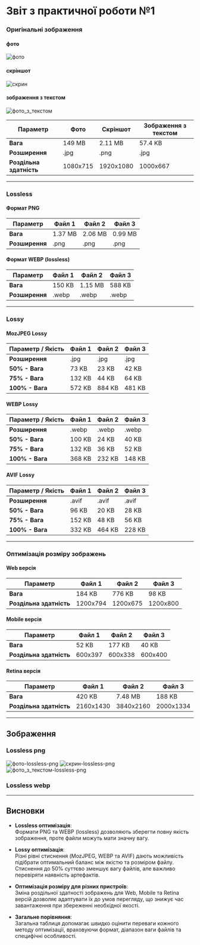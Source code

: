 # Звіт з практичної роботи №1

### Оригінальні зображення

#### фото
![фото](imsg/фото.jpg)

#### скріншот
![скрин](https://github.com/user-attachments/assets/5b34881a-9238-46e5-9b10-33337cf06175)

#### зображення з текстом
![фото_з_текстом](https://github.com/user-attachments/assets/5f7852d1-9fd0-46eb-98e2-5f1b168681ad)

| **Параметр**            | **Фото**  | **Скріншот** | **Зображення з текстом** |
|-------------------------|-----------|--------------|--------------------------|
| **Вага**                | 149 MB    | 2.11 MB      | 57.4 KB                  |
| **Розширення**          | .jpg      | .png         | .jpg                     |
| **Роздільна здатність** | 1080x715  | 1920x1080    | 1000x667                 |

---

### Lossless 

#### Формат PNG

| **Параметр**            | **Файл 1** | **Файл 2** | **Файл 3** |
|-------------------------|------------|------------|------------|
| **Вага**                | 1.37 MB   | 2.06 MB    | 0.99 MB    |
| **Розширення**          | .png      | .png       | .png       |

#### Формат WEBP (lossless)

| **Параметр**            | **Файл 1** | **Файл 2** | **Файл 3** |
|-------------------------|------------|------------|------------|
| **Вага**                | 150 KB    | 1.15 MB    | 588 KB     |
| **Розширення**          | .webp     | .webp     | .webp     |

---

### Lossy 

#### MozJPEG Lossy 

| **Параметр / Якість** | **Файл 1** | **Файл 2** | **Файл 3** |
|-----------------------|------------|------------|------------|
| **Розширення**        | .jpg      | .jpg      | .jpg      |
| **50% - Вага**        | 73 KB     | 23 KB     | 42 KB     |
| **75% - Вага**        | 132 KB    | 44 KB     | 64 KB     |
| **100% - Вага**       | 572 KB    | 884 KB    | 481 KB    |

#### WEBP Lossy 

| **Параметр / Якість** | **Файл 1** | **Файл 2** | **Файл 3** |
|-----------------------|------------|------------|------------|
| **Розширення**        | .webp     | .webp     | .webp     |
| **50% - Вага**        | 100 KB    | 24 KB     | 40 KB     |
| **75% - Вага**        | 132 KB    | 36 KB     | 52 KB     |
| **100% - Вага**       | 368 KB    | 232 KB    | 148 KB    |

#### AVIF Lossy 

| **Параметр / Якість** | **Файл 1** | **Файл 2** | **Файл 3** |
|-----------------------|------------|------------|------------|
| **Розширення**        | .avif     | .avif     | .avif     |
| **50% - Вага**        | 96 KB     | 20 KB     | 28 KB     |
| **75% - Вага**        | 152 KB    | 48 KB     | 56 KB     |
| **100% - Вага**       | 332 KB    | 464 KB    | 228 KB    |

---

### Оптимізація розміру зображень

#### Web версія

| **Параметр**            | **Файл 1** | **Файл 2** | **Файл 3** |
|-------------------------|------------|------------|------------|
| **Вага**                | 184 KB    | 776 KB     | 98 KB      |
| **Роздільна здатність** | 1200x794  | 1200x675   | 1200x800   |

#### Mobile версія

| **Параметр**            | **Файл 1** | **Файл 2** | **Файл 3** |
|-------------------------|------------|------------|------------|
| **Вага**                | 52 KB     | 177 KB     | 40 KB      |
| **Роздільна здатність** | 600x397   | 600x338   | 600x400    |

#### Retina версія

| **Параметр**            | **Файл 1** | **Файл 2** | **Файл 3** |
|-------------------------|------------|------------|------------|
| **Вага**                | 420 KB    | 7.48 MB    | 188 KB     |
| **Роздільна здатність** | 2160x1430 | 3840x2160  | 2000x1334  |


---

## Зображення

### Lossless png
![фото-lossless-png](https://github.com/user-attachments/assets/2686db6f-afde-4d91-b2ea-5eacff659812)
![скрин-lossless-png](https://github.com/user-attachments/assets/bf57d76d-e9dc-45ce-a5c1-0edec43fd8d7)
![фото_з_текстом-lossless-png](https://github.com/user-attachments/assets/63a5f29f-4148-4732-83f5-5d124827650f)

### Lossless webp



---

## Висновки

- **Lossless оптимізація**:  
  Формати PNG та WEBP (lossless) дозволяють зберегти повну якість зображення, проте файли можуть мати значну вагу.

- **Lossy оптимізація**:  
  Різні рівні стиснення (MozJPEG, WEBP та AVIF) дають можливість підібрати оптимальний баланс між якістю та розміром файлу. Стиснення до 50% суттєво зменшує вагу файлів, але важливо перевіряти наявність артефактів.

- **Оптимізація розміру для різних пристроїв**:  
  Зміна роздільної здатності зображень для Web, Mobile та Retina версій дозволяє адаптувати їх до умов перегляду, що знижує час завантаження при збереженні необхідної якості.

- **Загальне порівняння**:  
  Загальна таблиця допомагає швидко оцінити переваги кожного методу оптимізації, враховуючи формат, діапазон ваги файлів та специфічні особливості.

